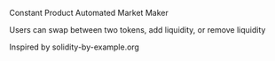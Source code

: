 Constant Product Automated Market Maker

Users can swap between two tokens, add liquidity, or remove liquidity

Inspired by solidity-by-example.org
